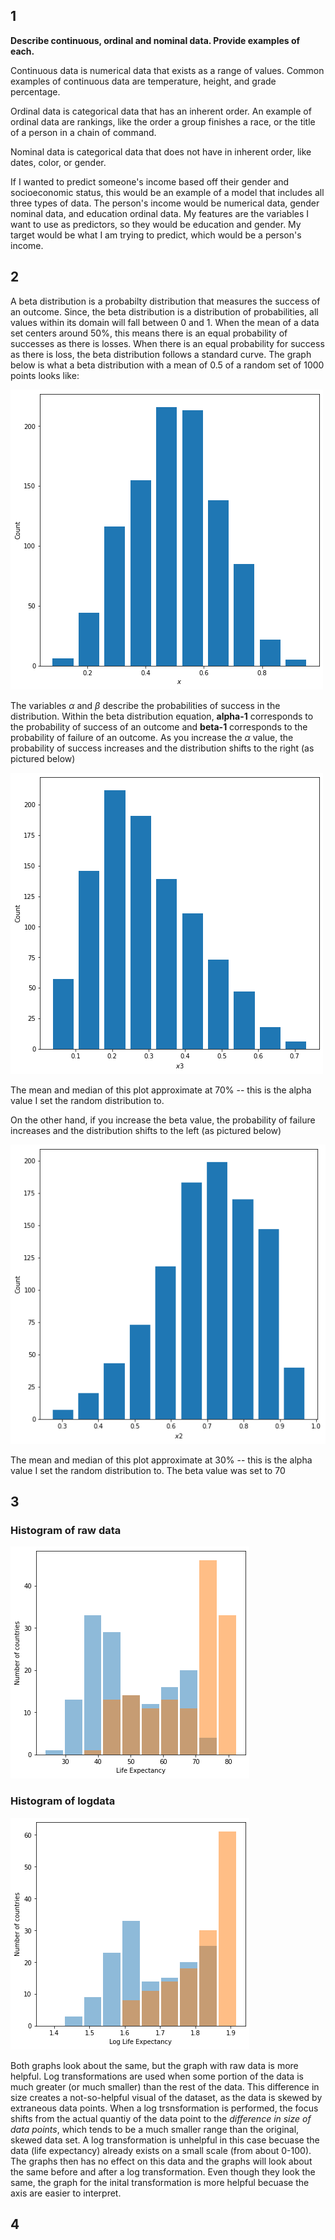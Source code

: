 ## 1 

**Describe continuous, ordinal and nominal data. Provide examples of each.**

Continuous data is numerical data that exists as a range of values. Common examples of continuous data are temperature, height, and grade percentage. 

Ordinal data is categorical data that has an inherent order. An example of ordinal data are rankings, like the order a group finishes a race, or the title of a person in a chain of command. 

Nominal data is categorical data that does not have in inherent order, like dates, color, or gender.

If I wanted to predict someone's income based off their gender and socioeconomic status, this would be an example of a model that includes all three types of data. The person's income would be numerical data, gender nominal data, and education ordinal data. 
My features are the variables I want to use as predictors, so they would be education and gender. My target would be what I am trying to predict, which would be a person's income. 

## 2 

A beta distribution is a probabilty distribution that measures the success of an outcome. Since, the beta distribution is a distribution of probabilities, all values within its domain will fall between 0 and 1. When the mean of a data set centers around 50%, this means there is an equal probability of successes as there is losses. When there is an equal probability for success as there is loss, the beta distribution follows a standard curve. The graph below is what a beta distribution with a mean of 0.5 of a random set of 1000 points looks like:

![](even.png)

The variables $\alpha$ and $\beta$ describe the probabilities of success in the distribution. Within the beta distribution equation, **alpha-1** corresponds to the probability of success of an outcome and **beta-1** corresponds to the probability of failure of an outcome. As you increase the $\alpha$ value, the probability of success increases and the distribution shifts to the right (as pictured below)  

![](right_skewed.png)

The mean and median of this plot approximate at 70% -- this is the alpha value I set the random distribution to.


On the other hand, if you increase the beta value, the probability of failure increases and the distribution shifts to the left (as pictured below) 

![](left_skewed.png)

The mean and median of this plot approximate at 30% -- this is the alpha value I set the random distribution to. The beta value was set to 70 

## 3 

### Histogram of raw data

![](lifexp_hist.png)


### Histogram of logdata

![](log_lifexp_hist.png)

Both graphs look about the same, but the graph with raw data is more helpful. Log transformations are used when some portion of the data is much greater (or much smaller) than the rest of the data. This difference in size creates a not-so-helpful visual of the dataset, as the data is skewed by extraneous data points. When a log trsnsformation is performed, the focus shifts from the actual quantiy of the data point to the _difference in size of data points_, which tends to be a much smaller range than the original, skewed data set. A log transformation is unhelpful in this case becuase the data (life expectancy) already exists on a small scale (from about 0-100). The graphs then has no effect on this data and the graphs will look about the same before and after a log transformation. Even though they look the same, the graph for the inital transformation is more helpful becuase the axis are easier to interpret.


## 4 


